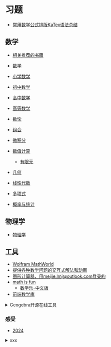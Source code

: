 # 习题

- [常用数学公式排版KaTex语法总结](https://kissingfire123.github.io/2022/02/18_%E6%95%B0%E5%AD%A6%E5%85%AC%E5%BC%8Fkatex%E5%B8%B8%E7%94%A8%E8%AF%AD%E6%B3%95%E6%80%BB%E7%BB%93/)

## 数学

- [相关推荐的书籍](/exercises/book-info.md)

- [数学](/exercises/math.md)
- [小学数学](/exercises/math.primary.md)
- [初中数学](/exercises/math.secondary.md)
- [高中数学](/exercises/math.high.md)
- [高等数学](/exercises/advanced.mathematics.md)
- [数论](/exercises/number.theory.md)
- [组合](/exercises/combinatorics.md)
- [微积分](/exercises/differential.integral.md)
- [数值计算](/exercises/numerical.calculation.md)
    - [有限元](/exercises/finite.element.md)
- [几何](/exercises/geometry.md)
- [线性代数](/exercises/linear.algebra.md)
- [多项式](/exercises/polynomial.md)
- [概率与统计](/exercises/probability.statistics.md)

## 物理学

- [物理学](/exercises/physics.md)

## 工具

- [Wolfram MathWorld](https://mathworld.wolfram.com/)
- [提供各种数学问题的交互式解法和动画](https://www.cut-the-knot.org/)
- [图形计算器，用meijie.lmj@outlook.com登录的](https://www.desmos.com/calculator?lang=zh-CN)
- [math is fun](https://www.mathsisfun.com/)
    - [数学乐-中文版](https://www.shuxuele.com/index.html)
- [前端数学库](http://algebrite.org/)

<details>
<summary>Geogebra开源在线工具</summary>

### [Geogebra](https://www.geogebra.org/)

- [Geogebra几何平面作图在线工具，用meijie.lmj@outlook.com登录的](https://www.geogebra.org/geometry?lang=zh_CN)
- [Geogebra经典版](https://www.geogebra.org/classic?lang=zh_CN)
- [github](https://github.com/lmj01/geogebra)

</details>

### 感受

- [2024](/exercises/2024.md)

<details>
<summary>xxx</summary>
</details>
